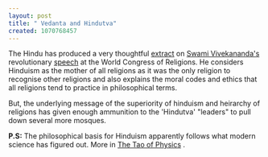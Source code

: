 ```yaml
--- 
layout: post
title: " Vedanta and Hindutva"
created: 1070768457
---
```

The Hindu has produced a very thoughtful <a href="http://www.hindu.com/lr/2003/12/07/stories/2003120700100100.htm">extract</a> on <a href="http://www.vivekananda.org/biography.asp">Swami Vivekananda's</a> revolutionary <a href="http://www.education-india.net/inspirationals/vivekanandwelcome.php">speech</a> at the World Congress of Religions. He considers Hinduism as the mother of all religions as it was the only religion to recognise other religions and also explains the moral codes and ethics that all religions tend to practice in philosophical terms.  

But, the underlying message of the superiority of hinduism and heirarchy of religions has given enough ammunition to the 'Hindutva' "leaders" to pull down several more mosques. 

<b>P.S:</b> The philosophical basis for Hinduism apparently follows what modern science has figured out. More in <a href="http://www.amazon.com/exec/obidos/tg/detail/-/1570625190/qid=1070767621/sr=8-1/ref=sr_8_1/104-9888278-4721531?v=glance&s=books">The Tao of Physics</a> .
